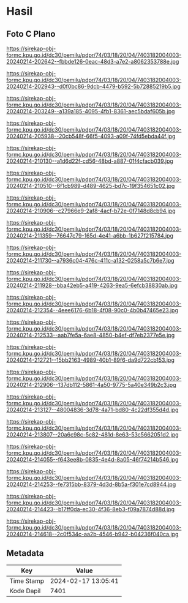 # Hasil

## Foto C Plano

https://sirekap-obj-formc.kpu.go.id/dc30/pemilu/pdpr/74/03/18/20/04/7403182004003-20240214-202642--fbbde126-0eac-48d3-a7e2-a8062353788e.jpg

https://sirekap-obj-formc.kpu.go.id/dc30/pemilu/pdpr/74/03/18/20/04/7403182004003-20240214-202943--d0f0bc86-9dcb-4479-b592-5b72885219b5.jpg

https://sirekap-obj-formc.kpu.go.id/dc30/pemilu/pdpr/74/03/18/20/04/7403182004003-20240214-203249--a139a185-4095-4fb1-8361-aec5bdaf605b.jpg

https://sirekap-obj-formc.kpu.go.id/dc30/pemilu/pdpr/74/03/18/20/04/7403182004003-20240214-205938--20cb548f-66f5-4093-a09f-74fd5ebda44f.jpg

https://sirekap-obj-formc.kpu.go.id/dc30/pemilu/pdpr/74/03/18/20/04/7403182004003-20240214-210130--a1d6d22f-cd56-48bd-a887-01f4cfacb039.jpg

https://sirekap-obj-formc.kpu.go.id/dc30/pemilu/pdpr/74/03/18/20/04/7403182004003-20240214-210510--6f1cb989-d489-4625-bd7c-19f354651c02.jpg

https://sirekap-obj-formc.kpu.go.id/dc30/pemilu/pdpr/74/03/18/20/04/7403182004003-20240214-210906--c27966e9-2af8-4acf-b72e-0f7148d8cb94.jpg

https://sirekap-obj-formc.kpu.go.id/dc30/pemilu/pdpr/74/03/18/20/04/7403182004003-20240214-211359--76647c79-165d-4e41-a6bb-1b627f215784.jpg

https://sirekap-obj-formc.kpu.go.id/dc30/pemilu/pdpr/74/03/18/20/04/7403182004003-20240214-211730--a7936c04-476c-411c-a132-0258a5c7b6e7.jpg

https://sirekap-obj-formc.kpu.go.id/dc30/pemilu/pdpr/74/03/18/20/04/7403182004003-20240214-211928--bba42eb5-a419-4263-9ea5-6efcb38830ab.jpg

https://sirekap-obj-formc.kpu.go.id/dc30/pemilu/pdpr/74/03/18/20/04/7403182004003-20240214-212354--4eee6176-6b18-4f08-90c0-4b0b47465e23.jpg

https://sirekap-obj-formc.kpu.go.id/dc30/pemilu/pdpr/74/03/18/20/04/7403182004003-20240214-212533--aab7fe5a-6ae8-4850-b4ef-df7eb2377e5e.jpg

https://sirekap-obj-formc.kpu.go.id/dc30/pemilu/pdpr/74/03/18/20/04/7403182004003-20240214-212721--15bb2163-4989-40b1-89f6-da9d722cb153.jpg

https://sirekap-obj-formc.kpu.go.id/dc30/pemilu/pdpr/74/03/18/20/04/7403182004003-20240214-212906--137db112-5861-4a50-9775-5a40e349b2c3.jpg

https://sirekap-obj-formc.kpu.go.id/dc30/pemilu/pdpr/74/03/18/20/04/7403182004003-20240214-213127--48004836-3d78-4a71-bd80-4c22df355d4d.jpg

https://sirekap-obj-formc.kpu.go.id/dc30/pemilu/pdpr/74/03/18/20/04/7403182004003-20240214-213807--20a6c98c-5c82-481d-8e63-53c5662051d2.jpg

https://sirekap-obj-formc.kpu.go.id/dc30/pemilu/pdpr/74/03/18/20/04/7403182004003-20240214-214055--f643ee8b-0835-4e4d-8a05-46f74214b546.jpg

https://sirekap-obj-formc.kpu.go.id/dc30/pemilu/pdpr/74/03/18/20/04/7403182004003-20240214-214253--fe7315bb-8379-4d3d-8b5a-f301e7cd8944.jpg

https://sirekap-obj-formc.kpu.go.id/dc30/pemilu/pdpr/74/03/18/20/04/7403182004003-20240214-214423--b17ff0da-ec30-4f36-8eb3-f09a7874d88d.jpg

https://sirekap-obj-formc.kpu.go.id/dc30/pemilu/pdpr/74/03/18/20/04/7403182004003-20240214-214618--2c0f534c-aa2b-4546-b942-b04236f040ca.jpg


## Metadata

| Key        | Value               |
| ---------- | ------------------- |
| Time Stamp | 2024-02-17 13:05:41 |
| Kode Dapil | 7401                |



